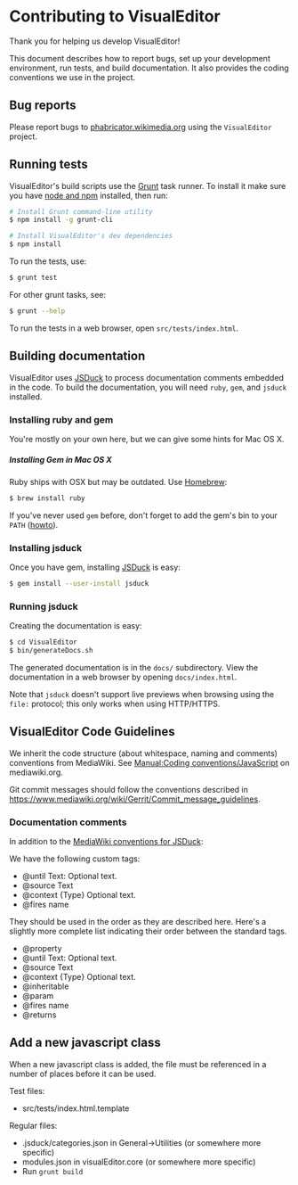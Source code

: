 # Contributing to VisualEditor

Thank you for helping us develop VisualEditor!

This document describes how to report bugs, set up your development
environment, run tests, and build documentation. It also provides the coding
conventions we use in the project.

## Bug reports

Please report bugs to [phabricator.wikimedia.org](https://phabricator.wikimedia.org/maniphest/task/create/?projects=VisualEditor)
using the `VisualEditor` project.

## Running tests

VisualEditor's build scripts use the [Grunt](http://gruntjs.com/) task runner.
To install it make sure you have [node and npm](http://nodejs.org/download/)
installed, then run:

```sh
# Install Grunt command-line utility
$ npm install -g grunt-cli

# Install VisualEditor's dev dependencies
$ npm install
```

To run the tests, use:
```sh
$ grunt test
```

For other grunt tasks, see:
```sh
$ grunt --help
```

To run the tests in a web browser, open `src/tests/index.html`.

## Building documentation

VisualEditor uses [JSDuck](https://github.com/senchalabs/jsduck) to process
documentation comments embedded in the code.  To build the documentation, you
will need `ruby`, `gem`, and `jsduck` installed.

### Installing ruby and gem

You're mostly on your own here, but we can give some hints for Mac OS X.

##### Installing Gem in Mac OS X
Ruby ships with OSX but may be outdated. Use [Homebrew](http://mxcl.github.com/homebrew/):
```sh
$ brew install ruby
```

If you've never used `gem` before, don't forget to add the gem's bin to your
`PATH` ([howto](http://stackoverflow.com/a/14138490/319266)).

### Installing jsduck

Once you have gem, installing [JSDuck](https://github.com/senchalabs/jsduck) is easy:
```sh
$ gem install --user-install jsduck
```

### Running jsduck

Creating the documentation is easy:
```sh
$ cd VisualEditor
$ bin/generateDocs.sh
```

The generated documentation is in the `docs/` subdirectory.  View the
documentation in a web browser by opening `docs/index.html`.

Note that `jsduck` doesn't support live previews when browsing using the
`file:` protocol; this only works when using HTTP/HTTPS.

## VisualEditor Code Guidelines

We inherit the code structure (about whitespace, naming and comments) conventions
from MediaWiki. See [Manual:Coding conventions/JavaScript](https://www.mediawiki.org/wiki/Manual:Coding_conventions/JavaScript)
on mediawiki.org.

Git commit messages should follow the conventions described in
<https://www.mediawiki.org/wiki/Gerrit/Commit_message_guidelines>.

### Documentation comments

In addition to the [MediaWiki conventions for JSDuck](https://www.mediawiki.org/wiki/Manual:Coding_conventions/JavaScript#Documentation):

We have the following custom tags:

* @until Text: Optional text.
* @source Text
* @context {Type} Optional text.
* @fires name

They should be used in the order as they are described here. Here's a slightly more complete list
indicating their order between the standard tags.

* @property
* @until Text: Optional text.
* @source Text
* @context {Type} Optional text.
* @inheritable
* @param
* @fires name
* @returns

## Add a new javascript class

When a new javascript class is added, the file must be referenced in a number of places
before it can be used.

Test files:
* src/tests/index.html.template

Regular files:
* .jsduck/categories.json in General->Utilities (or somewhere more specific)
* modules.json in visualEditor.core (or somewhere more specific)
* Run `grunt build`
